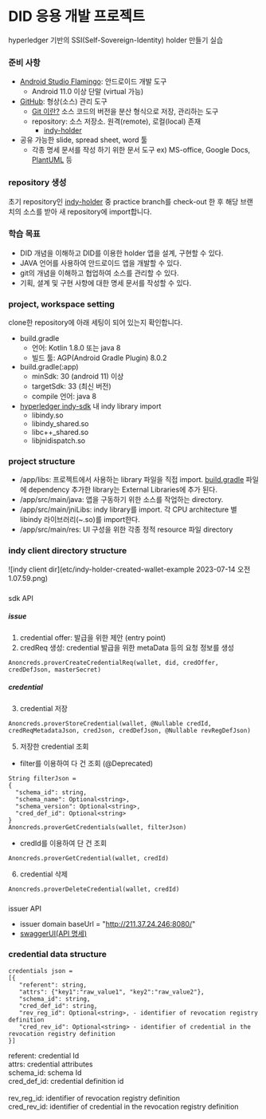 # DID 응용 개발 프로젝트
hyperledger 기반의 SSI(Self-Sovereign-Identity) holder 만들기 실습

### 준비 사항
- [Android Studio Flamingo](https://developer.android.com/studio): 안드로이드 개발 도구
  - Android 11.0 이상 단말 (virtual 가능)
- [GitHub](https://github.com/): 형상(소스) 관리 도구
  - [Git 이란?](https://git-scm.com/)
    소스 코드의 버전을 분산 형식으로 저장, 관리하는 도구
  - repository: 소스 저장소. 원격(remote), 로컬(local) 존재
    - [indy-holder](https://github.com/bdgen/indy-holder)
- 공유 가능한 slide, spread sheet, word 툴
  - 각종 명세 문서를 작성 하기 위한 문서 도구
    ex) MS-office, Google Docs, [PlantUML](https://plantuml.com/ko/) 등

### repository 생성
초기 repository인 [indy-holder](https://github.com/bdgen/indy-holder) 중 practice branch를 check-out 한 후 해당 브랜치의 소스를 받아 새 repository에 import합니다.

### 학습 목표
- DID 개념을 이해하고 DID를 이용한 holder 앱을 설계, 구현할 수 있다.
- JAVA 언어를 사용하여 안드로이드 앱을 개발할 수 있다.
- git의 개념을 이해하고 협업하여 소스를 관리할 수 있다.
- 기획, 셜계 및 구현 사항에 대한 명세 문서를 작성할 수 있다.

### project, workspace setting
clone한 repository에 아래 세팅이 되어 있는지 확인합니다.
- build.gradle
  - 언어: Kotlin 1.8.0 또는 java 8
  - 빌드 툴: AGP(Android Gradle Plugin) 8.0.2
- build.gradle(:app)
  - minSdk: 30 (android 11) 이상
  - targetSdk: 33 (최신 버전)
  - compile 언어: java 8
- [hyperledger indy-sdk](https://github.com/hyperledger/indy-sdk) 내 indy library import
  - libindy.so
  - libindy_shared.so
  - libc++_shared.so
  - libjnidispatch.so

### project structure
- /app/libs: 프로젝트에서 사용하는 library 파일을 직접 import. [build.gradle](app/build.gradle) 파일에 dependency 추가한 library는 External Libraries에 추가 된다.
- /app/src/main/java: 앱을 구동하기 위한 소스를 작업하는 directory.
- /app/src/main/jniLibs: indy library를 import. 각 CPU architecture 별 libindy 라이브러리(~.so)를 import한다.
- /app/src/main/res: UI 구성을 위한 각종 정적 resource 파일 directory

### indy client directory structure
![indy client dir](etc/indy-holder-created-wallet-example 2023-07-14 오전 1.07.59.png)

### 
sdk API
##### issue
1. credential offer: 발급을 위한 제안 (entry point)
2. credReq 생성: credential 발급을 위한 metaData 등의 요청 정보를 생성
```
Anoncreds.proverCreateCredentialReq(wallet, did, credOffer, credDefJson, masterSecret)
```
##### credential
3. credential 저장
```
Anoncreds.proverStoreCredential(wallet, @Nullable credId, credReqMetadataJson, credJson, credDefJson, @Nullable revRegDefJson)
```
5. 저장한 credential 조회
- filter를 이용하여 다 건 조회 (@Deprecated)
```
String filterJson = 
{
  "schema_id": string,
  "schema_name": Optional<string>,
  "schema_version": Optional<string>,
  "cred_def_id": Optional<string>
}
Anoncreds.proverGetCredentials(wallet, filterJson)
```
- credId를 이용하여 단 건 조회
```
Anoncreds.proverGetCredential(wallet, credId)
```
6. credential 삭제
```
Anoncreds.proverDeleteCredential(wallet, credId)
```

###
issuer API
- issuer domain
  baseUrl = "http://211.37.24.246:8080/"
- [swaggerUI(API 명세)](http://211.37.24.246:8080/webjars/swagger-ui/index.html)

### credential data structure
```
credentials json =
[{
   "referent": string,
   "attrs": {"key1":"raw_value1", "key2":"raw_value2"},
   "schema_id": string,
   "cred_def_id": string,
   "rev_reg_id": Optional<string>, - identifier of revocation registry definition
   "cred_rev_id": Optional<string> - identifier of credential in the revocation registry definition
}]
```
referent: credential Id </br>
attrs: credential attributes </br>
schema_id: schema Id </br>
cred_def_id: credential definition id </br>
</br>
rev_reg_id: identifier of revocation registry definition </br>
cred_rev_id: identifier of credential in the revocation registry definition </br>
